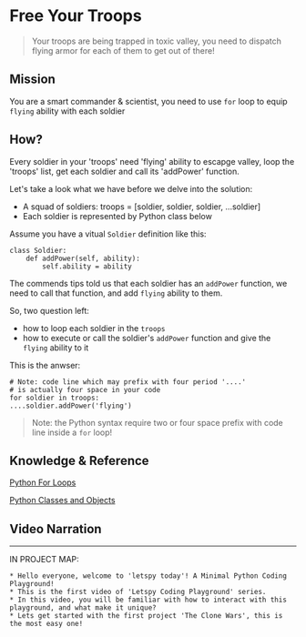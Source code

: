 # Free Your Troops

> Your troops are being trapped in toxic valley, you need to dispatch flying armor for each of them to get out of there!

## Mission

You are a smart commander & scientist, you need to use `for` loop to equip `flying` ability with each soldier

## How?

Every soldier in your 'troops' need 'flying' ability to escapge valley, loop the 'troops' list, get each soldier and call its 'addPower' function.

Let's take a look what we have before we delve into the solution:

- A squad of soldiers: troops = [soldier, soldier, soldier, ...soldier]
- Each soldier is represented by Python class below

Assume you have a vitual `Soldier` definition like this:

```
class Soldier:
    def addPower(self, ability):
        self.ability = ability
```

The commends tips told us that each soldier has an `addPower` function, we need to call that function, and add `flying` ability to them.

So, two question left:

- how to loop each soldier in the `troops`
- how to execute or call the soldier's `addPower` function and give the `flying` ability to it


This is the anwser:

```
# Note: code line which may prefix with four period '....' 
# is actually four space in your code
for soldier in troops:
....soldier.addPower('flying')
```

> Note: the Python syntax require two or four space prefix with code line inside a `for` loop!


## Knowledge & Reference


[Python For Loops](https://www.w3schools.com/python/python_for_loops.asp)

[Python Classes and Objects](https://www.w3schools.com/python/python_classes.asp)


## Video Narration

----

IN PROJECT MAP:

```
* Hello everyone, welcome to 'letspy today'! A Minimal Python Coding Playground!
* This is the first video of 'Letspy Coding Playground' series.
* In this video, you will be familiar with how to interact with this playground, and what make it unique?
* Lets get started with the first project 'The Clone Wars', this is the most easy one!
```
